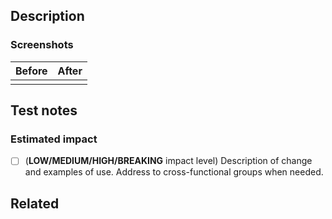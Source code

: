 ## Description
<!-- REQUIRED: add a short description of this update -->


### Screenshots
<!-- OPTIONAL but recommended for any visual updates -->
|  Before  |  After  |
|--------|--------|
|<!-- Before img here -->|<!-- After img here -->|


## Test notes
<!-- General notes here surrounding this change -->

### Estimated impact
<!-- REQUIRED: describe impact level (LOW/MEDIUM/HIGH/BREAKING) and examples of affected areas.
  IMPORTANT: Once merged, the list below should be transferred to the anticipated version bump PR -->
- [ ] (**LOW/MEDIUM/HIGH/BREAKING** impact level) Description of change and examples of use. Address to cross-functional groups when needed.



## Related
<!-- OPTIONAL: link to related issues or PRs for context -->
